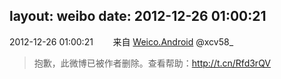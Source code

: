 layout: weibo
date: 2012-12-26 01:00:21
---
<meta name="referrer" content="no-referrer" />

2012-12-26 01:00:21  &nbsp;&nbsp;&nbsp;&nbsp;&nbsp;&nbsp; 来自 <a href="http://app.weibo.com/t/feed/l4RWD" rel="nofollow">Weico.Android</a>
@xcv58_ 
>  抱歉，此微博已被作者删除。查看帮助：http://t.cn/Rfd3rQV
